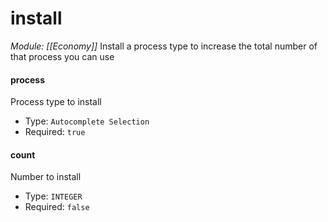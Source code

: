 # install
*Module: [[Economy]]*
Install a process type to increase the total number of that process you can use
#### process
Process type to install
- Type: `Autocomplete Selection`
- Required: `true`
#### count
Number to install
- Type: `INTEGER`
- Required: `false`